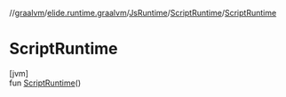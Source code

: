 //[graalvm](../../../../index.md)/[elide.runtime.graalvm](../../index.md)/[JsRuntime](../index.md)/[ScriptRuntime](index.md)/[ScriptRuntime](-script-runtime.md)

# ScriptRuntime

[jvm]\
fun [ScriptRuntime](-script-runtime.md)()
